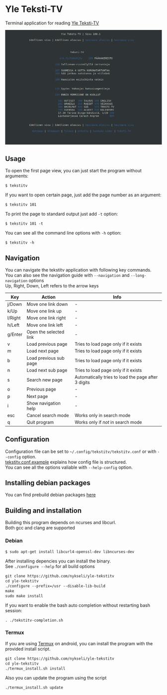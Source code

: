 # Yle Teksti-TV
Terminal application for reading [Yle Teksti-TV](https://yle.fi/tekstitv/txt/100_0001.htm)

![Image of teksti-tv](teksti-tv.png)


## Usage

To open the first page view, you can just start the program without arguments:
```
$ tekstitv
```

If you want to open certain page, just add the page number as an argument:
```
$ tekstitv 101
```

To print the page to standard output just add `-t` option:
```
$ tekstitv 101 -t
```

You can see all the command line options with `-h` option:
```
$ tekstitv -h
```

## Navigation

You can navigate the tekstitv application with following key commands.
<br />
You can also see the navigation guide with `--navigation` and `--long-navigation` options
<br />
Up, Right, Down, Left refers to the arrow keys

| Key | Action | Info |
| --- | ------ | ---- |
| j/Down | Move one link down | - |
| k/Up | Move one link up | - |
| l/Right | Move one link right | - |
| h/Left | Move one link left | - |
| g/Enter | Open the selected link | - |
| v | Load previous page | Tries to load page only if it exists |
| m | Load next page | Tries to load page only if it exists |
| b | Load previous sub page | Tries to load page only if it exists |
| n | Load next sub page | Tries to load page only if it exists |
| s | Search new page | Automatically tries to load the page after 3 digits |
| o | Previous page | - |
| p | Next page | - |
| i | Show navigation help | - |
| esc | Cancel search mode | Works only in search mode |
| q | Quit program | Works only if *not* in search mode |

## Configuration

Configuration file can be set to `~/.config/tekstitv/tekstitv.conf`
or with `--config` option.
<br>
[tekstitv.conf.example](tekstitv.conf.example) explains how config file is structured.
<br>
You can see all the options valiable with `--help-config` option.


## Installing debian packages

You can find prebuild debian packages [here](https://github.com/Nykseli/yle-tekstitv/releases)

## Building and installation

Building this program depends on ncurses and libcurl.
<br />
Both gcc and clang are supported

### Debian

```
$ sudo apt-get install libcurl4-openssl-dev libncurses-dev
```

After installing depencies you can install the binary.
<br />
See `./configure --help` for all build options
```
git clone https://github.com/nykseli/yle-tekstitv
cd yle-tekstitv
./configure --prefix=/usr --disable-lib-build
make
sudo make install
```
If you want to enable the bash auto completion without restarting bash session:
```
. ./tekstitv-completion.sh
```

### Termux

If you are using [Termux](https://termux.com/) on android, you can install the program with the provided install script.

```
git clone https://github.com/nykseli/yle-tekstitv
cd yle-tekstitv
./termux_install.sh install
```

Also you can update the program using the script
```
./termux_install.sh update
```
